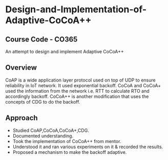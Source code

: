 # Design-and-Implementation-of-Adaptive-CoCoA++
## Course Code - CO365
An attempt to design and implement Adaptive CoCoA++

## Overview 
CoAP is a wide application layer protocol used on top of UDP to ensure reliability in IoT network. It used exponential backoff. CoCoA and CoCoA+ used the information from the network i.e. RTT to calculate RTO and accordingly backoff. CoCoA++ is another modification that uses the concepts of CDG to do the backoff.

## Approach
- Studied CoAP,CoCoA,CoCoA+,CDG.
- Documented understanding.
- Took the implementation of CoCoA++ from mentor.
- Understood it and ran various experiments on it & recorded the results.
- Proposed a mechanism to make the backoff adaptive.

